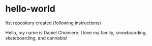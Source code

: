 # hello-world
fist repository created (following instructions)

Hello, my name is Daniel Choiniere. I love my family, snowboarding, skateboarding, and cannabis!
